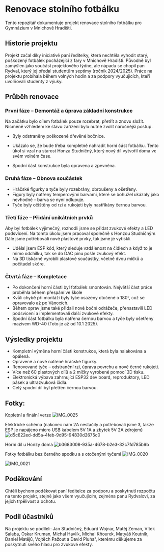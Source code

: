 # Renovace stolního fotbálku

Tento repozitář dokumentuje projekt renovace stolního fotbálku pro Gymnázium v Mnichově Hradišti.

## Historie projektu

Projekt začal díky iniciativě paní ředitelky, která nechtěla vyhodit starý, poškozený fotbálek pocházející z fary v Mnichově Hradišti. Původně byl zamýšlen jako součást projektového týdne, ale nápadu se chopil pan Rydval, který jej předal studentům septimy (ročník 2024/2025). Práce na projektu probíhala během volných hodin a za podpory vyučujících, kteří uvolňovali studenty z výuky.

## Průběh renovace

### **První fáze – Demontáž a úprava základní konstrukce**
Na začátku bylo cílem fotbálek pouze rozebrat, přetřít a znovu složit. Nicméně vzhledem ke stavu zařízení bylo nutné zvolit náročnější postup. 
- Byly odstraněny poškozené dřevěné bočnice.

- Ukázalo se, že bude třeba kompletně nahradit horní část fotbálku. Tento úkol si vzal na starost Honza Studničný, který nový díl vytvořil doma ve svém volném čase.
- Spodní část konstrukce byla opravena a zpevněna.

### **Druhá fáze – Obnova součástek**
- Hráčské figurky a tyče byly rozebrány, obroušeny a ošetřeny.
- Figury byly natřeny temperovými barvami, které se bohužel ukázaly jako nevhodné – barva se nyní odlupuje.
- Tyče byly očištěny od rzi a rukojeti byly nastříkány černou barvou.

### **Třetí fáze – Přidání unikátních prvků**
Aby byl fotbálek výjimečný, rozhodli jsme se přidat zvukové efekty a LED podsvícení. Na tomto úkolu jsem pracoval společně s Honzou Studničným. Dále jsme potřebovali nové plastové prvky, tak jsme je vytiskli. 
- Udělal jsem ESP kód, který sleduje vzdálenost na čidlech a když to je mimo odchilku, tak se do DAC pinu pošle zvukový efekt. 
- Na 3D tiskárně vyrobili plastové součástky, včetně dvou míčků a počítadel skóre.

### **Čtvrtá fáze – Kompletace**
- Po dokončení horní části byl fotbálek smontován. Největší část práce proběhla během přespání ve škole
- Kvůli chybě při montáži byly tyče osazeny otočené o 180°, což se opravovalo až po Vánocích. 
- Během oprav jsme také přidali nové boční odrážeče, přenastavili LED podsvícení a implementovali další zvukové efekty.
- Spodní část fotbálku byla natřena černou barvou a tyče byly ošetřeny mazivem WD-40 (Toto je až od 10.1 2025).

## Výsledky projektu

- Kompletní výměna horní části konstrukce, která byla nalakována a opálená.
- Opravené a nově natřené hráčské figurky.
- Renovované tyče – odstranění rzi, úprava povrchu a nové černé rukojeti.
- Více než 60 plastových dílů a 2 míčky vyrobené pomocí 3D tisku.
- Elektronická výbava zahrnující ESP32 dev board, reproduktory, LED pásek a ultrazvuková čidla.
- Celý spodní díl byl přetřen černou barvou.

## Fotky: 

Kopletní a finální verze
![IMG_0025](https://github.com/user-attachments/assets/a582bf9a-bcae-48f2-96ae-9f7d5a8268c4)

Elektrické schéma (nakonec nám 2A nestačily a potřebovali jsme 3, takže ESP je napájeno micro USB kabelem 5V 1A a zbytek 5V 2A zdrojem)
![d5c822ed-dd5a-4feb-9d95-94830d2675c0](https://github.com/user-attachments/assets/ffdab394-dde5-4fc5-9838-746097248584)

Horní díl u Honzy doma
![b0683008-935a-4678-b2e3-32c7fd785b9b](https://github.com/user-attachments/assets/676f01e9-f48f-4127-b663-1b1811d4ab36)

Fotky fotbálku bez černého spodku a s otočenými tyčemi
![IMG_0020](https://github.com/user-attachments/assets/18321c85-11e2-4967-a8c5-30ecb99e5834)

![IMG_0021](https://github.com/user-attachments/assets/d8b95602-f166-4aca-8741-7538ea89bc55)

## Poděkování

Chtěli bychom poděkovat paní ředitelce za podporu a poskytnutí rozpočtu na tento projekt, stejně jako všem vyučujícím, zejména panu Rydvalovi, za jejich trpělivost a ochotu.

## Podíl účastníků
Na projektu se podíleli: Jan Studničný, Eduard Wojnar, Matěj Zeman, Vítek Salaba, Oskar Kruman, Michal Havlík, Michal Kňourek, Matyáš Koutník, Daniel Matějů, Vojtěch Pažout a David Pluhař, kterému děkujeme za poskytnutí svého hlasu pro zvukové efekty.
